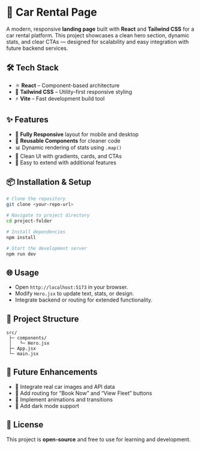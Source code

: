 # 🚗 Car Rental Page

A modern, responsive **landing page** built with **React** and **Tailwind CSS** for a car rental platform.
This project showcases a clean hero section, dynamic stats, and clear CTAs — designed for scalability and easy integration with future backend services.

## 🛠️ Tech Stack

* ⚛️ **React** – Component-based architecture
* 🎨 **Tailwind CSS** – Utility-first responsive styling
* ⚡ **Vite** – Fast development build tool

## ✨ Features

* 📱 **Fully Responsive** layout for mobile and desktop
* 🧩 **Reusable Components** for cleaner code
* 📊 Dynamic rendering of stats using `.map()`
* 🧭 Clean UI with gradients, cards, and CTAs
* 🚀 Easy to extend with additional features

## 📦 Installation & Setup

```bash
# Clone the repository
git clone <your-repo-url>

# Navigate to project directory
cd project-folder

# Install dependencies
npm install

# Start the development server
npm run dev
```

## 🌐 Usage

* Open `http://localhost:5173` in your browser.
* Modify `Hero.jsx` to update text, stats, or design.
* Integrate backend or routing for extended functionality.

## 📁 Project Structure

```
src/
 ├─ components/
 │   └─ Hero.jsx
 ├─ App.jsx
 └─ main.jsx
```

## 🚀 Future Enhancements

* 🔹 Integrate real car images and API data
* 🔹 Add routing for “Book Now” and “View Fleet” buttons
* 🔹 Implement animations and transitions
* 🔹 Add dark mode support

## 📝 License

This project is **open-source** and free to use for learning and development.


